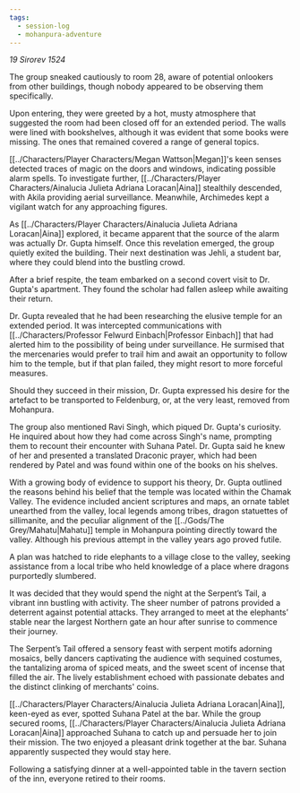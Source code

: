 ```yaml
---
tags:
  - session-log
  - mohanpura-adventure
---
```

_19 Sirorev 1524_

The group sneaked cautiously to room 28, aware of potential onlookers from other buildings, though nobody appeared to be observing them specifically.

Upon entering, they were greeted by a hot, musty atmosphere that suggested the room had been closed off for an extended period. The walls were lined with bookshelves, although it was evident that some books were missing. The ones that remained covered a range of general topics.

[[../Characters/Player Characters/Megan Wattson|Megan]]'s keen senses detected traces of magic on the doors and windows, indicating possible alarm spells. To investigate further, [[../Characters/Player Characters/Ainalucia Julieta Adriana Loracan|Aina]] stealthily descended, with Akila providing aerial surveillance. Meanwhile, Archimedes kept a vigilant watch for any approaching figures.

As [[../Characters/Player Characters/Ainalucia Julieta Adriana Loracan|Aina]] explored, it became apparent that the source of the alarm was actually Dr. Gupta himself. Once this revelation emerged, the group quietly exited the building. Their next destination was Jehli, a student bar, where they could blend into the bustling crowd.

After a brief respite, the team embarked on a second covert visit to Dr. Gupta's apartment. They found the scholar had fallen asleep while awaiting their return.

Dr. Gupta revealed that he had been researching the elusive temple for an extended period. It was intercepted communications with [[../Characters/Professor Felwurd Einbach|Professor Einbach]] that had alerted him to the possibility of being under surveillance. He surmised that the mercenaries would prefer to trail him and await an opportunity to follow him to the temple, but if that plan failed, they might resort to more forceful measures.

Should they succeed in their mission, Dr. Gupta expressed his desire for the artefact to be transported to Feldenburg, or, at the very least, removed from Mohanpura.

The group also mentioned Ravi Singh, which piqued Dr. Gupta's curiosity. He inquired about how they had come across Singh's name, prompting them to recount their encounter with Suhana Patel. Dr. Gupta said he knew of her and presented a translated Draconic prayer, which had been rendered by Patel and was found within one of the books on his shelves.

With a growing body of evidence to support his theory, Dr. Gupta outlined the reasons behind his belief that the temple was located within the Chamak Valley. The evidence included ancient scriptures and maps, an ornate tablet unearthed from the valley, local legends among tribes, dragon statuettes of sillimanite, and the peculiar alignment of the [[../Gods/The Grey/Mahatu|Mahatu]] temple in Mohanpura pointing directly toward the valley. Although his previous attempt in the valley years ago proved futile.

A plan was hatched to ride elephants to a village close to the valley, seeking assistance from a local tribe who held knowledge of a place where dragons purportedly slumbered.

It was decided that they would spend the night at the Serpent’s Tail, a vibrant inn bustling with activity. The sheer number of patrons provided a deterrent against potential attacks. They arranged to meet at the elephants’ stable near the largest Northern gate an hour after sunrise to commence their journey.

The Serpent’s Tail offered a sensory feast with serpent motifs adorning mosaics, belly dancers captivating the audience with sequined costumes, the tantalizing aroma of spiced meats, and the sweet scent of incense that filled the air. The lively establishment echoed with passionate debates and the distinct clinking of merchants' coins.

[[../Characters/Player Characters/Ainalucia Julieta Adriana Loracan|Aina]], keen-eyed as ever, spotted Suhana Patel at the bar. While the group secured rooms, [[../Characters/Player Characters/Ainalucia Julieta Adriana Loracan|Aina]] approached Suhana to catch up and persuade her to join their mission. The two enjoyed a pleasant drink together at the bar. Suhana apparently suspected they would stay here.

Following a satisfying dinner at a well-appointed table in the tavern section of the inn, everyone retired to their rooms.